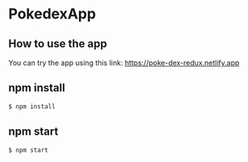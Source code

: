 # PokedexApp

## How to use the app

You can try the app using this link:
https://poke-dex-redux.netlify.app

## npm install

```sh
$ npm install
```

## npm start

```sh
$ npm start
```
